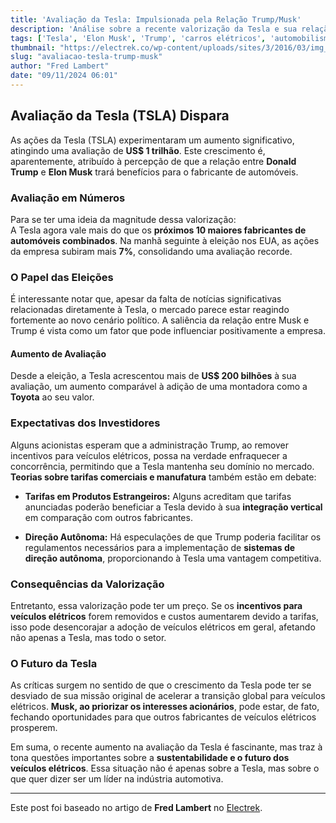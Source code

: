 ```yaml
---
title: 'Avaliação da Tesla: Impulsionada pela Relação Trump/Musk'
description: 'Análise sobre a recente valorização da Tesla e sua relação com o novo governo.'
tags: ['Tesla', 'Elon Musk', 'Trump', 'carros elétricos', 'automobilismo']
thumbnail: "https://electrek.co/wp-content/uploads/sites/3/2016/03/img_1665-e1457955946161.jpg?quality=82&strip=all&w=1600"
slug: "avaliacao-tesla-trump-musk"
author: "Fred Lambert"
date: "09/11/2024 06:01"
---
```


## Avaliação da Tesla (TSLA) Dispara

As ações da Tesla (TSLA) experimentaram um aumento significativo, atingindo uma avaliação de **US$ 1 trilhão**. Este crescimento é, aparentemente, atribuído à percepção de que a relação entre **Donald Trump** e **Elon Musk** trará benefícios para o fabricante de automóveis.

### Avaliação em Números

Para se ter uma ideia da magnitude dessa valorização:  
A Tesla agora vale mais do que os **próximos 10 maiores fabricantes de automóveis combinados**. Na manhã seguinte à eleição nos EUA, as ações da empresa subiram mais **7%**, consolidando uma avaliação recorde.

### O Papel das Eleições

É interessante notar que, apesar da falta de notícias significativas relacionadas diretamente à Tesla, o mercado parece estar reagindo fortemente ao novo cenário político. A saliência da relação entre Musk e Trump é vista como um fator que pode influenciar positivamente a empresa.

#### Aumento de Avaliação

Desde a eleição, a Tesla acrescentou mais de **US$ 200 bilhões** à sua avaliação, um aumento comparável à adição de uma montadora como a **Toyota** ao seu valor.

### Expectativas dos Investidores

Alguns acionistas esperam que a administração Trump, ao remover incentivos para veículos elétricos, possa na verdade enfraquecer a concorrência, permitindo que a Tesla mantenha seu domínio no mercado. **Teorias sobre tarifas comerciais e manufatura** também estão em debate:
- **Tarifas em Produtos Estrangeiros:** Alguns acreditam que tarifas anunciadas poderão beneficiar a Tesla devido à sua **integração vertical** em comparação com outros fabricantes.

- **Direção Autônoma:** Há especulações de que Trump poderia facilitar os regulamentos necessários para a implementação de **sistemas de direção autônoma**, proporcionando à Tesla uma vantagem competitiva.

### Consequências da Valorização

Entretanto, essa valorização pode ter um preço. Se os **incentivos para veículos elétricos** forem removidos e custos aumentarem devido a tarifas, isso pode desencorajar a adoção de veículos elétricos em geral, afetando não apenas a Tesla, mas todo o setor.

### O Futuro da Tesla

As críticas surgem no sentido de que o crescimento da Tesla pode ter se desviado de sua missão original de acelerar a transição global para veículos elétricos. **Musk, ao priorizar os interesses acionários**, pode estar, de fato, fechando oportunidades para que outros fabricantes de veículos elétricos prosperem.

Em suma, o recente aumento na avaliação da Tesla é fascinante, mas traz à tona questões importantes sobre a **sustentabilidade e o futuro dos veículos elétricos**. Essa situação não é apenas sobre a Tesla, mas sobre o que quer dizer ser um líder na indústria automotiva.

---

Este post foi baseado no artigo de **Fred Lambert** no [Electrek](https://electrek.co/2024/11/08/tesla-tsla-valuation-equals-next-10-biggest-automakers-over-trump-musk-relationship/).